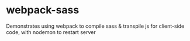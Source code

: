 # webpack-sass
Demonstrates using webpack to compile sass &amp; transpile js for client-side code, with nodemon to restart server
